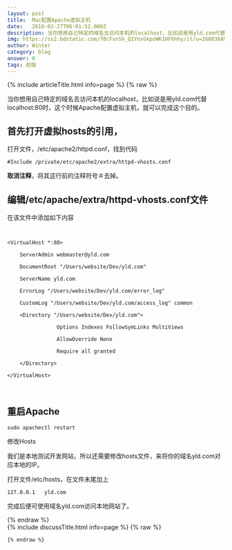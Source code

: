 ```yaml
---
layout: post
title:  Mac配置Apache虚拟主机
date:   2018-02-27T06:01:52.000Z
description: 当你想用自己特定的域名去访问本机的localhost，比如说是用yld.com代替localhost 80时，这个时候Apache配置虚拟主机，就可以完成这个目...
img: https://ss2.bdstatic.com/70cFvnSh_Q1YnxGkpoWK1HF6hhy/it/u=2680368986,2288920714&fm=26&gp=0.jpg
author: Winter
category: blog
answer: 0
tags: 前端
---
```

<div class="article-root">
  <div class="article">
    {% include articleTitle.html info=page %}
    {% raw %}
    <div class="article-content"><p>当你想用自己特定的域名去访问本机的localhost，比如说是用yld.com代替localhost:80时，这个时候Apache配置虚拟主机，就可以完成这个目的。</p>

<h2>首先打开虚拟hosts的引用，</h2>

<p>打开文件，/etc/apache2/httpd.conf，找到代码</p>

<pre>
<code>#Include /private/etc/apache2/extra/httpd-vhosts.conf</code></pre>

<p><strong>取消注释</strong>，将其这行前的注释符号＃去掉。</p>

<h2>编辑/etc/apache/extra/httpd-vhosts.conf文件</h2>

<p>在该文件中添加如下内容</p>

<pre>
<code>

&lt;VirtualHost *:80&gt;

    ServerAdmin webmaster@yld.com

    DocumentRoot &quot;/Users/website/Dev/yld.com&quot;

    ServerName yld.com

    ErrorLog &quot;/Users/website/Dev/yld.com/error_log&quot;

    CustomLog &quot;/Users/website/Dev/yld.com/access_log&quot; common

    &lt;Directory &quot;/Users/website/Dev/yld.com&quot;&gt;

                Options Indexes FollowSymLinks MultiViews

                AllowOverride None

                Require all granted

    &lt;/Directory&gt;

&lt;/VirtualHost&gt;

</code>
</pre>

<h2>重启Apache</h2>

<pre>
<code>sudo apachectl restart</code></pre>

<p>修改Hosts</p>

<p>我们是本地测试开发网站，所以还需要修改hosts文件，来将你的域名yld.com对应本地的IP。</p>

<p>打开文件/etc/hosts，在文件末尾加上</p>

<pre>
<code>127.0.0.1   yld.com</code>
</pre>

<p>完成后便可使用域名yld.com访问本地网站了。</p>
</div>
    {% endraw %}
  </div>

  <div class="discuss-wrapper">
    {% include discussTitle.html info=page %}
    {% raw %}
    
    {% endraw %}
  </div>
<div>
